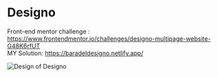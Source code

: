 # Designo

Front-end mentor challenge : https://www.frontendmentor.io/challenges/designo-multipage-website-G48K6rfUT  
MY Solution: https://baradeldesigno.netlify.app/

![Design of Designo](https://res.cloudinary.com/dz209s6jk/image/upload/v1602776662/Challenges/blitjo9cbnmtbaybeiys.jpg)
